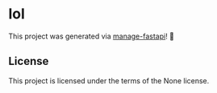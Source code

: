 # lol

This project was generated via [manage-fastapi](https://ycd.github.io/manage-fastapi/)! :tada:

## License

This project is licensed under the terms of the None license.
